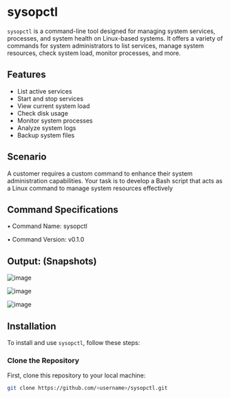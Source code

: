 # sysopctl

`sysopctl` is a command-line tool designed for managing system services, processes, and system health on Linux-based systems. It offers a variety of commands for system administrators to list services, manage system resources, check system load, monitor processes, and more.

## Features

- List active services
- Start and stop services
- View current system load
- Check disk usage
- Monitor system processes
- Analyze system logs
- Backup system files

## Scenario

A customer requires a custom command to enhance their system administration
capabilities. Your task is to develop a Bash script that acts as a Linux command to manage
system resources effectively

## Command Specifications
• Command Name: sysopctl

• Command Version: v0.1.0

## Output: (Snapshots)
![image](https://github.com/user-attachments/assets/59594165-c74d-4e52-aca4-6dc1c50ad85a)

![image](https://github.com/user-attachments/assets/4c740b00-6056-4562-a1f0-2984a5ce6ccc)

![image](https://github.com/user-attachments/assets/07a91d3b-a0bc-4823-9d8f-c6a54351391d)




## Installation

To install and use `sysopctl`, follow these steps:

### Clone the Repository

First, clone this repository to your local machine:

```bash
git clone https://github.com/<username>/sysopctl.git

